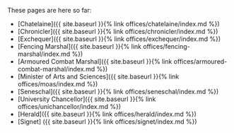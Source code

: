 ---
---

These pages are here so far:

* [Chatelaine]({{ site.baseurl }}{% link offices/chatelaine/index.md %})
* [Chronicler]({{ site.baseurl }}{% link offices/chronicler/index.md %})
* [Exchequer]({{ site.baseurl }}{% link offices/exchequer/index.md %})
* [Fencing Marshal]({{ site.baseurl }}{% link offices/fencing-marshal/index.md %})
* [Armoured Combat Marshal]({{ site.baseurl }}{% link offices/armoured-combat-marshal/index.md %})
* [Minister of Arts and Sciences]({{ site.baseurl }}{% link offices/moas/index.md %})
* [Seneschal]({{ site.baseurl }}{% link offices/seneschal/index.md %})
* [University Chancellor]({{ site.baseurl }}{% link offices/unichancellor/index.md %})
* [Herald]({{ site.baseurl }}{% link offices/herald/index.md %})
* [Signet] ({{ site.baseurl }}{% link offices/signet/index.md %})